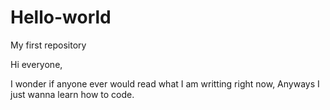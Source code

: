 # Hello-world
My first repository

Hi everyone, 

I wonder if anyone ever would read what I am writting right now, 
Anyways I just wanna learn how to code. 

